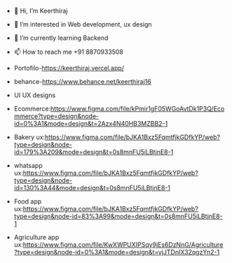- 👋 Hi, I’m Keerthiraj
- 👀 I’m interested in Web development, ux design
- 🌱 I’m currently learning Backend
- 📫 How to reach me +91 8870933508
- Portofilo-https://keerthiraj.vercel.app/
- behance-https://www.behance.net/keerthiraj16

- UI UX designs
- Ecommerce:https://www.figma.com/file/kPmir1gF05WGoAvtDk1P3Q/Ecommerce?type=design&node-id=0%3A1&mode=design&t=2Azx4N40HB3MZBB2-1
- Bakery ux:https://www.figma.com/file/bJKA1Bxz5FqmtfjkGDfkYP/web?type=design&node-id=179%3A209&mode=design&t=0s8mnFU5iLBtjnE8-1
- whatsapp ux:https://www.figma.com/file/bJKA1Bxz5FqmtfjkGDfkYP/web?type=design&node-id=130%3A44&mode=design&t=0s8mnFU5iLBtjnE8-1
- Food app ux:https://www.figma.com/file/bJKA1Bxz5FqmtfjkGDfkYP/web?type=design&node-id=83%3A99&mode=design&t=0s8mnFU5iLBtjnE8-1
- Agriculture app ux:https://www.figma.com/file/KwXWPUXIPSqy9jEs6DzNnG/Agriculture?type=design&node-id=0%3A1&mode=design&t=vjJTDnIX32qgzYn2-1
  


